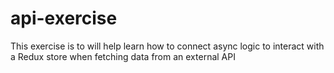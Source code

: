 # api-exercise
This exercise is to will help  learn how to connect async logic to interact with a Redux store when fetching data from an external API
